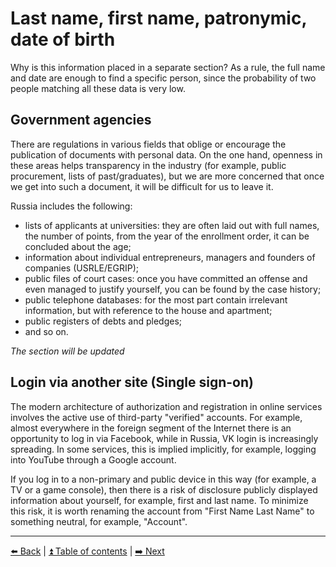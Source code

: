 # Last name, first name, patronymic, date of birth

Why is this information placed in a separate section? As a rule, the full name and date are enough to find a specific person,
since the probability of two people matching all these data is very low.

## Government agencies

There are regulations in various fields that oblige or encourage the publication of documents with personal data. On the one hand,
openness in these areas helps transparency in the industry (for example, public procurement, lists of past/graduates), but we are more concerned
that once we get into such a document, it will be difficult for us to leave it.

Russia includes the following:
- lists of applicants at universities: they are often laid out with full names, the number of points, from the year of the enrollment order, it can be concluded about the age;
- information about individual entrepreneurs, managers and founders of companies (USRLE/EGRIP);
- public files of court cases: once you have committed an offense and even managed to justify yourself, you can be found by the case history;
- public telephone databases: for the most part contain irrelevant information, but with reference to the house and apartment;
- public registers of debts and pledges;
- and so on.

*The section will be updated*

## Login via another site (Single sign-on)

The modern architecture of authorization and registration in online services involves the active use of third-party "verified"
accounts. For example, almost everywhere in the foreign segment of the Internet there is an opportunity to log in via Facebook, while in Russia, VK login is increasingly
spreading. In some services, this is implied implicitly, for example, logging into YouTube through a Google account.

If you log in to a non-primary and public device in this way (for example, a TV or a game console), then there is a risk of disclosure
publicly displayed information about yourself, for example, first and last name. To minimize this risk, it is worth renaming the account from "First Name Last Name" to something neutral, for example, "Account".

---

[⬅️ Back](./phone.md) | [⏫ Table of contents](../README.md) | [➡️ Next](./location.md)
